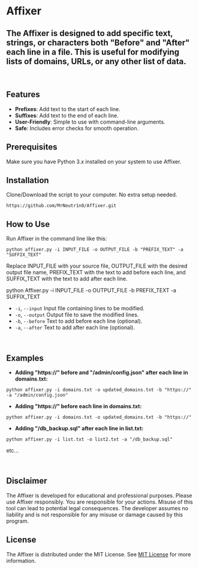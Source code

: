 # Affixer
## The Affixer is designed to add specific text, strings, or characters both "Before" and "After" each line in a file. This is useful for modifying lists of domains, URLs, or any other list of data.
<br>

## Features
- **Prefixes**: Add text to the start of each line.
- **Suffixes**: Add text to the end of each line.
- **User-Friendly**: Simple to use with command-line arguments.
- **Safe**: Includes error checks for smooth operation.

## Prerequisites
Make sure you have Python 3.x installed on your system to use Affixer.

## Installation
Clone/Download the script to your computer. No extra setup needed.
```
https://github.com/MrNeutr1n0/Affixer.git
```

## How to Use
Run Affixer in the command line like this:
```
python affixer.py -i INPUT_FILE -o OUTPUT_FILE -b "PREFIX_TEXT" -a "SUFFIX_TEXT"
```
Replace INPUT_FILE with your source file, OUTPUT_FILE with the desired output file name, PREFIX_TEXT with the text to add before each line, and SUFFIX_TEXT with the text to add after each line.

python Affixer.py -i INPUT_FILE -o OUTPUT_FILE -b PREFIX_TEXT -a SUFFIX_TEXT
- `-i`, `--input` Input file containing lines to be modified.
- `-o`, `--output` Output file to save the modified lines.
- `-b`, `--before` Text to add before each line (optional).
- `-a`, `--after` Text to add after each line (optional).

<br>

## Examples

- **Adding "https://" before and "/admin/config.json" after each line in domains.txt:**
```
python affixer.py -i domains.txt -o updated_domains.txt -b "https://" -a "/admin/config.json"
```

- **Adding "https://" before each line in domains.txt:**
```
python affixer.py -i domains.txt -o updated_domains.txt -b "https://"
```

- **Adding "/db_backup.sql" after each line in list.txt:**
```
python affixer.py -i list.txt -o list2.txt -a "/db_backup.sql"
```
etc...

<br>

## Disclaimer
The Affixer is developed for educational and professional purposes. Please use Affixer responsibly. You are responsible for your actions. Misuse of this tool can lead to potential legal consequences. The developer assumes no liability and is not responsible for any misuse or damage caused by this program.


## License
The Affixer is distributed under the MIT License. See [MIT License](LICENSE) for more information.
